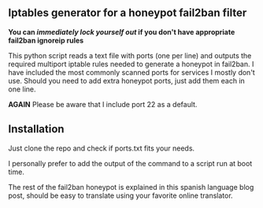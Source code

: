 ## Iptables generator for a honeypot fail2ban filter

**You can _immediately lock yourself out_ if you don't have appropriate fail2ban ignoreip rules**

This python script reads a text file with ports (one per line) and outputs the required
multiport iptable rules needed to generate a honeypot in fail2ban.
I have included the most commonly scanned ports for services I mostly don't use.
Should you need to add extra honeypot ports, just add them each in one line.

**AGAIN** Please be aware that I include port 22 as a default.

Installation
------------
Just clone the repo and check if ports.txt fits your needs.

I personally prefer to add the output of the command to a script run at boot time.

The rest of the fail2ban honeypot is explained in this spanish language blog post, should be easy to translate using your favorite online translator.

